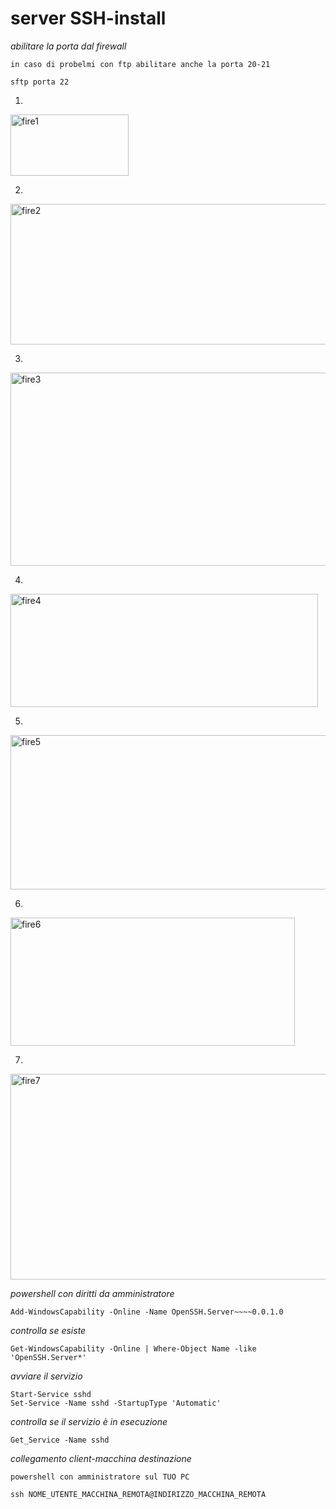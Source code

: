 # server SSH-install

*abilitare la porta dal firewall*

```
in caso di probelmi con ftp abilitare anche la porta 20-21

sftp porta 22
```

1)
<img width="189" height="98" alt="fire1" src="https://github.com/user-attachments/assets/b14d1821-7ad8-4601-9cf0-775a1ca51c3c" />

2) 
<img width="846" height="225" alt="fire2" src="https://github.com/user-attachments/assets/812e6a8d-b0f3-4ae4-a7f4-9459df93b5a9" />

3)
<img width="677" height="309" alt="fire3" src="https://github.com/user-attachments/assets/519193b3-de0b-4292-897f-adc0fa3174ac" />

4)
<img width="492" height="181" alt="fire4" src="https://github.com/user-attachments/assets/91475c71-7e4b-4c06-b56f-3a7a248aee41" />

5)
<img width="527" height="247" alt="fire5" src="https://github.com/user-attachments/assets/0bb8ad42-6561-456f-8f16-baefa05b2adf" />

6)
<img width="455" height="205" alt="fire6" src="https://github.com/user-attachments/assets/f185588f-499b-46da-93cb-85548b69dcfb" />

7)
<img width="551" height="329" alt="fire7" src="https://github.com/user-attachments/assets/e7e6c014-bc99-43d6-baa2-27104a3c98c3" />



*powershell con diritti da amministratore*
```
Add-WindowsCapability -Online -Name OpenSSH.Server~~~~0.0.1.0
```

*controlla se esiste*
```
Get-WindowsCapability -Online | Where-Object Name -like 'OpenSSH.Server*'
```
*avviare il servizio*
```
Start-Service sshd
Set-Service -Name sshd -StartupType 'Automatic'
```

*controlla se il servizio è in esecuzione*
```
Get_Service -Name sshd
```

*collegamento client-macchina destinazione*
```
powershell con amministratore sul TUO PC

ssh NOME_UTENTE_MACCHINA_REMOTA@INDIRIZZO_MACCHINA_REMOTA
```
